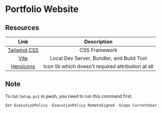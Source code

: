 # Portfolio Website

## Resources

|                   Link                   |                    Description                     |
| :--------------------------------------: | :------------------------------------------------: |
| [Tailwind CSS](https://tailwindcss.com/) |                   CSS Framework                    |
|       [Vite](https://vitejs.dev/)        |     Local Dev Server, Bundler, and Build Tool      |
|   [Heroicons](https://heroicons.dev/)    | Icon lib which doesn't required attribution at all |

## Note

To run `Setup.ps1` in pwsh, you need to run this command first.

```pwsh
Set-ExecutionPolicy -ExecutionPolicy RemoteSigned -Scope CurrentUser
```
